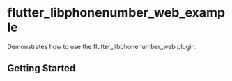 # flutter_libphonenumber_web_example

Demonstrates how to use the flutter_libphonenumber_web plugin.

## Getting Started
